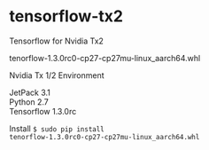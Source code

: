 # tensorflow-tx2
Tensorflow for Nvidia Tx2

tenorflow-1.3.0rc0-cp27-cp27mu-linux_aarch64.whl

Nvidia Tx 1/2 Environment	

JetPack 3.1	 
Python 2.7	
Tensorflow 1.3.0rc


Install
<code>$ sudo pip install tenorflow-1.3.0rc0-cp27-cp27mu-linux_aarch64.whl</code>
